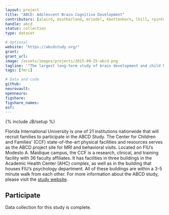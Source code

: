 ```yaml
---
layout: project
title: "ABCD: Adolescent Brain Cognitive Development"
contributors: [alaird, msutherland, mriedel, kbottenhorn, lhill, rpintos, cgreaves, calvarez, lucros, jforeman, darencibia, amoor]
handle: abcd
status: collection
type: dataset

# Optional
website: "https://abcdstudy.org/"
grant:
grant_url:
image: /assets/images/projects/2015-09-25-abcd.png
tagline: '"The largest long-term study of brain development and child health in the United States."'
tags: [fmri]

# Data and code
github:
neurovault:
openneuro:
figshare:
figshare_names:
osf:
---
```

{% include JB/setup %}

Florida International University is one of 21 institutions nationwide that will recruit families to participate in the ABCD Study. The Center for Children and Families’ (CCF) state-of-the-art physical facilities and resources serves as the ABCD project site for MRI and behavioral visits. Located on FIU’s Modesto A. Maidique campus, the CCF is a research, clinical, and training facility with 36 faculty affiliates. It has facilities in three buildings in the Academic Health Center (AHC) complex, as well as in the building that houses FIU’s psychology department. All of these buildings are within a 3-5 minute walk from each other. For more information about the ABCD study, please visit the [study website](https://abcdstudy.org/index.html).

## Participate

Data collection for this study is complete.
